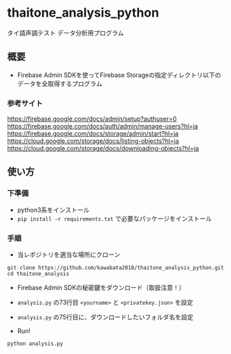 # thaitone_analysis_python
タイ語声調テスト データ分析用プログラム

## 概要
- Firebase Admin SDKを使ってFirebase Storageの指定ディレクトリ以下のデータを全取得するプログラム

### 参考サイト
https://firebase.google.com/docs/admin/setup?authuser=0  
https://firebase.google.com/docs/auth/admin/manage-users?hl=ja  
https://firebase.google.com/docs/storage/admin/start?hl=ja  
https://cloud.google.com/storage/docs/listing-objects?hl=ja  
https://cloud.google.com/storage/docs/downloading-objects?hl=ja  

## 使い方
### 下準備
- python3系をインストール
- `pip install -r requirements.txt` で必要なパッケージをインストール

### 手順
- 当レポジトリを適当な場所にクローン
```
git clone https://github.com/kawabata2018/thaitone_analysis_python.git
cd thaitone_analysis
```

- Firebase Admin SDKの秘密鍵をダウンロード（取扱注意！）

- `analysis.py` の73行目 `<yourname>` と `<privatekey.json>` を設定
- `analysis.py` の75行目に、ダウンロードしたいフォルダ名を設定
- Run!
```
python analysis.py
```
